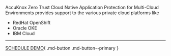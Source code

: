 
AccuKnox  Zero Trust Cloud Native Application Protection for Multi-Cloud Environments provides support to the various private cloud platforms like 

+ RedHat OpenShift
+ Oracle OKE
+ IBM Cloud

- - - 
[SCHEDULE DEMO](https://www.accuknox.com/contact-us){ .md-button .md-button--primary }